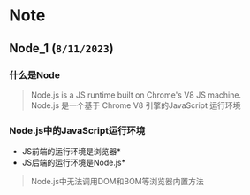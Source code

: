 
# Note

## Node_1 (`8/11/2023`)

### 什么是Node
> Node.js is a JS runtime built on Chrome's V8 JS machine.<br/>
> Node.js 是一个基于 Chrome V8 引擎的JavaScript 运行环境<br/>

### Node.js中的JavaScript运行环境
- JS前端的运行环境是浏览器*
- JS后端的运行环境是Node.js*
> Node.js中无法调用DOM和BOM等浏览器内置方法

